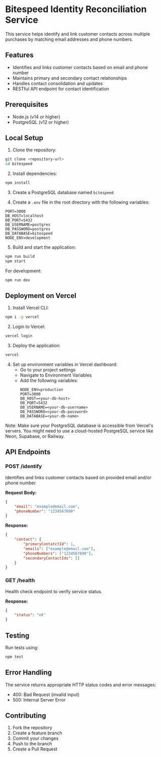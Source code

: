 # Bitespeed Identity Reconciliation Service

This service helps identify and link customer contacts across multiple purchases by matching email addresses and phone numbers.

## Features

- Identifies and links customer contacts based on email and phone number
- Maintains primary and secondary contact relationships
- Handles contact consolidation and updates
- RESTful API endpoint for contact identification

## Prerequisites

- Node.js (v14 or higher)
- PostgreSQL (v12 or higher)

## Local Setup

1. Clone the repository:
```bash
git clone <repository-url>
cd bitespeed
```

2. Install dependencies:
```bash
npm install
```

3. Create a PostgreSQL database named `bitespeed`

4. Create a `.env` file in the root directory with the following variables:
```
PORT=3000
DB_HOST=localhost
DB_PORT=5432
DB_USERNAME=postgres
DB_PASSWORD=postgres
DB_DATABASE=bitespeed
NODE_ENV=development
```

5. Build and start the application:
```bash
npm run build
npm start
```

For development:
```bash
npm run dev
```

## Deployment on Vercel

1. Install Vercel CLI:
```bash
npm i -g vercel
```

2. Login to Vercel:
```bash
vercel login
```

3. Deploy the application:
```bash
vercel
```

4. Set up environment variables in Vercel dashboard:
   - Go to your project settings
   - Navigate to Environment Variables
   - Add the following variables:
     ```
     NODE_ENV=production
     PORT=3000
     DB_HOST=<your-db-host>
     DB_PORT=5432
     DB_USERNAME=<your-db-username>
     DB_PASSWORD=<your-db-password>
     DB_DATABASE=<your-db-name>
     ```

Note: Make sure your PostgreSQL database is accessible from Vercel's servers. You might need to use a cloud-hosted PostgreSQL service like Neon, Supabase, or Railway.

## API Endpoints

### POST /identify

Identifies and links customer contacts based on provided email and/or phone number.

**Request Body:**
```json
{
    "email": "example@email.com",
    "phoneNumber": "1234567890"
}
```

**Response:**
```json
{
    "contact": {
        "primaryContatctId": 1,
        "emails": ["example@email.com"],
        "phoneNumbers": ["1234567890"],
        "secondaryContactIds": []
    }
}
```

### GET /health

Health check endpoint to verify service status.

**Response:**
```json
{
    "status": "ok"
}
```

## Testing

Run tests using:
```bash
npm test
```

## Error Handling

The service returns appropriate HTTP status codes and error messages:
- 400: Bad Request (invalid input)
- 500: Internal Server Error

## Contributing

1. Fork the repository
2. Create a feature branch
3. Commit your changes
4. Push to the branch
5. Create a Pull Request 